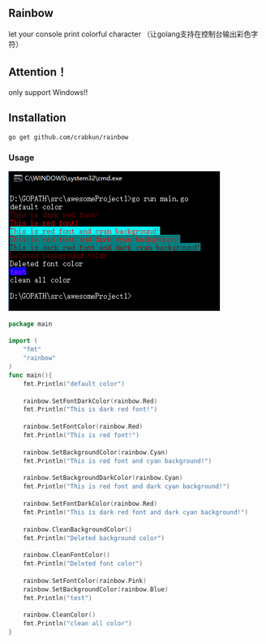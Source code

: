 ## Rainbow
let your console print colorful character （让golang支持在控制台输出彩色字符）

## Attention！
 only support Windows!!

## Installation
```
go get github.com/crabkun/rainbow
```
### Usage
![test](https://raw.githubusercontent.com/crabkun/img/master/rainbow1.png)
```go
package main

import (
    "fmt"
	"rainbow"
)
func main(){
	fmt.Println("default color")

	rainbow.SetFontDarkColor(rainbow.Red)
	fmt.Println("This is dark red font!")

	rainbow.SetFontColor(rainbow.Red)
	fmt.Println("This is red font!")

	rainbow.SetBackgroundColor(rainbow.Cyan)
	fmt.Println("This is red font and cyan background!")

	rainbow.SetBackgroundDarkColor(rainbow.Cyan)
	fmt.Println("This is red font and dark cyan background!")

	rainbow.SetFontDarkColor(rainbow.Red)
	fmt.Println("This is dark red font and dark cyan background!")

	rainbow.CleanBackgroundColor()
	fmt.Println("Deleted background color")

	rainbow.CleanFontColor()
	fmt.Println("Deleted font color")

	rainbow.SetFontColor(rainbow.Pink)
	rainbow.SetBackgroundColor(rainbow.Blue)
	fmt.Println("test")

	rainbow.CleanColor()
	fmt.Println("clean all color")
}
```
